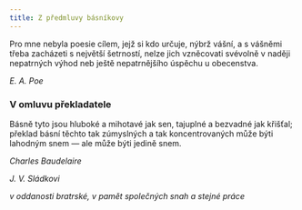 ```yaml
---
title: Z předmluvy básníkovy
---
```


Pro mne nebyla poesie cílem, jejž si kdo určuje, nýbrž vášní, a s vášněmi třeba zacházeti s největší šetrností, nelze jich vzněcovati svévolně v naději nepatrných výhod neb ještě nepatrnějšího úspěchu u obecenstva.

_E. A. Poe_

### V omluvu překladatele

Básně tyto jsou hluboké a mihotavé jak sen, tajuplné a bezvadné jak křišťal; překlad básní těchto tak zúmyslných a tak koncentrovaných může býti lahodným snem — ale může býti jedině snem.

_Charles Baudelaire_

_J. V. Sládkovi_

_v oddanosti bratrské, v pamět společných snah a stejné práce_
